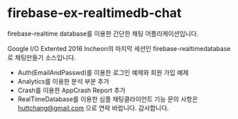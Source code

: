 # firebase-ex-realtimedb-chat
firebase-realtime database를 이용한 간단한 채팅 어플리케이션입니다.

Google I/O Extented 2016 Incheon의 마지막 세션인 firebase-realtimedatabase로 채팅만들기 소스입니다.

- Auth(EmailAndPasswd)를 이용한 로그인 예제와 회원 가입 예제
- Analytics를 이용한 분석 부분 추가
- Crash를 이용한 AppCrash Report 추가
- RealTimeDatabase를 이용한 심플 채팅클라이언트 기능
문의 사항은 huttchang@gmail.com 으로 연락 바랍니다.
감사합니다.
 
